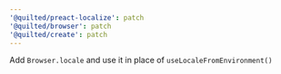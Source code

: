 ```yaml
---
'@quilted/preact-localize': patch
'@quilted/browser': patch
'@quilted/create': patch
---
```


Add `Browser.locale` and use it in place of `useLocaleFromEnvironment()`
